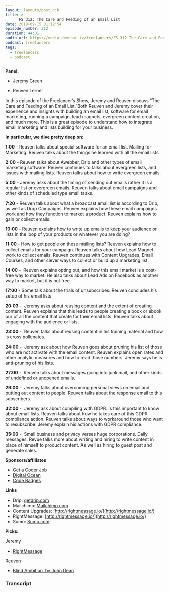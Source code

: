 ```yaml
---
layout: layouts/post.njk
title: >
      FS 312: The Care and Feeding of an Email List
date: 2018-09-15 01:12:54
episode_number: 312
duration: 44:01
audio_url: https://media.devchat.tv/freelancers/FS_312_The_Care_and_Feeding_of_a_Email_List.mp3
podcast: freelancers
tags: 
  - freelancers
  - podcast
---
```


 **Panel:**

- Jeremy Green 

- Reuven Lerner

In this episode of the Freelancer’s Show, Jeremy and Reuven discuss “The Care and Feeding of an Email List.”Both Reuven and Jeremy cover their experience and insights with building an email list, software for email marketing, running a campaign, lead magnets, evergreen content creation, and much more. This is a great episode to understand how to integrate email marketing and lists building for your business.

**In particular, we dive pretty deep on:**

**1:00** - Reuven talks about special software for an email list. Mailing for Marketing. Reuven talks about the things he learned with all the email lists.

**2:00** - Reuven talks about Awebber, Drip and other types of email marketing software. Reuven continues to talks about evergreen lists, and issues with mailing lists. Reuven talks about how to write evergreen emails.

**5:00** - Jeremy asks about the timing of sending out emails rather it is a regular list or evergreen emails. Reuven talks about email campaigns and other kinds of scheduled type email tasks.

**7:20** - Reuven talks about what a broadcast email list is according to Drip, as well as Drop Campaigns. Reuven explains how these email campaigns work and how they function to market a product. Reuven explains how to gain or collect emails.

**10:00** - Reuven explains how to write up emails to keep your audience or lists in the loop of your products or whatever you are doing?

**11:00** - How to get people on these mailing lists? Reuven explains how to collect emails for your campaign. Reuven talks about how Lead Magnet work to collect emails. Reuven continues with Content Upgrades, Email Courses, and other clever ways to collect or build up a marketing list.

**14:00** -&nbsp; Reuven explains opting out, and how this email market is a cost-free way to market. He also talks about Lead Ads on Facebook as another way to market, but it is not free.

**17:00** - Some talk about the trials of unsubscribes. Reuven concludes his setup of his email lists

**20:03** -&nbsp; Jeremy asks about reusing content and the extent of creating content. Reuven explains that this leads to people creating a book or ebook our of all the content that create for their email lists. Reuven talks about engaging with the audience or lists.

**23:00** -&nbsp; Reuven talks about reusing content in his training material and how is cross pollenates.&nbsp;

**24:00** -&nbsp; Jeremy ask about how Reuven goes about pruning his list of those who are not activate with the email content. Reuven explains open rates and other analytic measures and how to read those numbers. Jeremy says he is anti-pruning of his lists.

**27:00** -&nbsp; Reuven talks about messages going into junk mail, and other kinds of undefined or unopened emails.

**29:00** -&nbsp; Jeremy talks about overcoming personal views on email and putting out content to people. Reuven talks about the response email to this subscribers.

**32:00** -&nbsp; Jeremy ask about compiling with GDPR. Is this important to know about email lists. Reuven talks about how he takes care of this GDPR compliance action. Reuven talks about ways to workaround those who want to resubscribe. Jeremy explain his actions with GDPR compliance.

**35:00** -&nbsp; Small business and privacy verses huge corporations. Daily messages. Revue talks more about writing and hiring to write content in place of himself to product content. As well as hiring to guest post and generate sales.

**Sponsors/affiliates**

- [Get a Coder Job](https://devchat.tv/get-a-coder-job/)
- [Digital Ocean](https://www.digitalocean.com)
- [Code Badges](http://codebadge.org)

**Links**

- Drip: [getdrip.com](http://getdrip.com/)
- Mailchimp: [Mailchimp.com](http://mailchimp.com/)
- Content Upgrades: [http://rightmessage.io/](http://rightmessage.io/)
- RightMessage: [http://rightmessage.io/](http://rightmessage.io/)
- Sumo: [Sumo.com](http://sumo.com/)

**Picks:**

Jeremy

- [RightMessage](http://rightmessage.io)

Reuven

- [Blind Ambition, by John Dean](https://www.amazon.com/Blind-Ambition-White-House-Years/dp/1504041011/)


### Transcript


